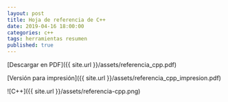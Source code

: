 ```yaml
---
layout: post
title: Hoja de referencia de C++
date: 2019-04-16 18:00:00
categories: c++
tags: herramientas resumen
published: true
---
```


[Descargar en PDF]({{ site.url }}/assets/referencia_cpp.pdf)

[Versión para impresión]({{ site.url }}/assets/referencia_cpp_impresion.pdf)

![C++]({{ site.url }}/assets/referencia-cpp.png)
